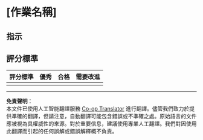 <!--
CO_OP_TRANSLATOR_METADATA:
{
  "original_hash": "b5f62ec256c7e43e771f0d3b4e1a9130",
  "translation_date": "2025-08-26T15:56:51+00:00",
  "source_file": "lesson-template/assignment.md",
  "language_code": "hk"
}
-->
# [作業名稱]

## 指示

## 評分標準

| 評分標準 | 優秀 | 合格 | 需要改進 |
| -------- | ----- | ---- | -------- |
|          |       |      |          |

---

**免責聲明**：  
本文件已使用人工智能翻譯服務 [Co-op Translator](https://github.com/Azure/co-op-translator) 進行翻譯。儘管我們致力於提供準確的翻譯，但請注意，自動翻譯可能包含錯誤或不準確之處。原始語言的文件應被視為具權威性的來源。對於重要信息，建議使用專業人工翻譯。我們對因使用此翻譯而引起的任何誤解或錯誤解釋概不負責。